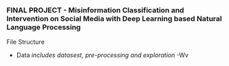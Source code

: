 
### FINAL PROJECT - Misinformation Classification and Intervention on Social Media with Deep Learning based Natural Language Processing 

File Structure
 
- Data
_includes datasest, pre-processing and exploration_
-Wv